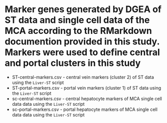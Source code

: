 # Marker genes generated by DGEA of ST data and single cell data of the MCA according to the RMarkdown documention provided in this study. Markers were used to define central and portal clusters in this study

* ST-central-markers.csv - central vein markers (cluster 2) of ST data using the `Liver-ST` script
* ST-portal-markers.csv - portal vein markers (cluster 1) of ST data using the `Liver-ST` script
* sc-central-markers.csv - central hepatocyte markers of MCA single cell data data using the `Liver-ST` script
* sc-portal-markers.csv - portal hepatocyte markers of MCA single cell data data using the `Liver-ST` script